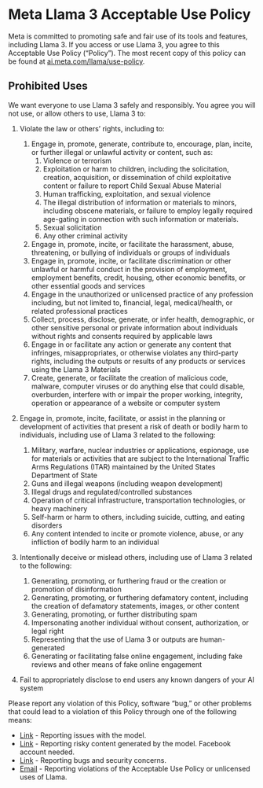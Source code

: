 # Meta Llama 3 Acceptable Use Policy

Meta is committed to promoting safe and fair use of its tools and features, including Llama 3. If you access or use Llama 3, you agree to this Acceptable Use Policy (“Policy”). The most recent copy of this policy can be found at [ai.meta.com/llama/use-policy](http://ai.meta.com/llama/use-policy).

## Prohibited Uses
We want everyone to use Llama 3 safely and responsibly. You agree you will not use, or allow others to use, Llama 3 to: 

1. Violate the law or others’ rights, including to:
    1. Engage in, promote, generate, contribute to, encourage, plan, incite, or further illegal or unlawful activity or content, such as: 
        1. Violence or terrorism 
        2. Exploitation or harm to children, including the solicitation, creation, acquisition, or dissemination of child exploitative content or failure to report Child Sexual Abuse Material
        3. Human trafficking, exploitation, and sexual violence
        4. The illegal distribution of information or materials to minors, including obscene materials, or failure to employ legally required age-gating in connection with such information or materials.
        5. Sexual solicitation
        6. Any other criminal activity
    2. Engage in, promote, incite, or facilitate the harassment, abuse, threatening, or bullying of individuals or groups of individuals
    3. Engage in, promote, incite, or facilitate discrimination or other unlawful or harmful conduct in the provision of employment, employment benefits, credit, housing, other economic benefits, or other essential goods and services
    4. Engage in the unauthorized or unlicensed practice of any profession including, but not limited to, financial, legal, medical/health, or related professional practices 
    5. Collect, process, disclose, generate, or infer health, demographic, or other sensitive personal or private information about individuals without rights and consents required by applicable laws
    6. Engage in or facilitate any action or generate any content that infringes, misappropriates, or otherwise violates any third-party rights, including the outputs or results of any products or services using the Llama 3 Materials
    7. Create, generate, or facilitate the creation of malicious code, malware, computer viruses or do anything else that could disable, overburden, interfere with or impair the proper working, integrity, operation or appearance of a website or computer system 



2. Engage in, promote, incite, facilitate, or assist in the planning or development of activities that present a risk of death or bodily harm to individuals, including use of Llama 3 related to the following:
    1. Military, warfare, nuclear industries or applications, espionage, use for materials or activities that are subject to the International Traffic Arms Regulations (ITAR) maintained by the United States Department of State
    2. Guns and illegal weapons (including weapon development)
    3. Illegal drugs and regulated/controlled substances
    4. Operation of critical infrastructure, transportation technologies, or heavy machinery
    5. Self-harm or harm to others, including suicide, cutting, and eating disorders
    6. Any content intended to incite or promote violence, abuse, or any infliction of bodily harm to an individual



3. Intentionally deceive or mislead others, including use of Llama 3 related to the following:
    1. Generating, promoting, or furthering fraud or the creation or promotion of disinformation
    2. Generating, promoting, or furthering defamatory content, including the creation of defamatory statements, images, or other content
    3. Generating, promoting, or further distributing spam
    4. Impersonating another individual without consent, authorization, or legal right
    5. Representing that the use of Llama 3 or outputs are human-generated
    6. Generating or facilitating false online engagement, including fake reviews and other means of fake online engagement 
4. Fail to appropriately disclose to end users any known dangers of your AI system 

Please report any violation of this Policy, software “bug,” or other problems that could lead to a violation of this Policy through one of the following means:

* [Link](https://github.com/facebookresearch/llama) - Reporting issues with the model.
* [Link](https://developers.facebook.com/llama_output_feedback) - Reporting risky content generated by the model. Facebook account needed.
* [Link](https://facebook.com/whitehat/info) - Reporting bugs and security concerns.
* [Email](mailto:LlamaUseReport@meta.com) - Reporting violations of the Acceptable Use Policy or unlicensed uses of Llama.

